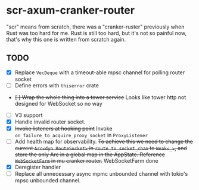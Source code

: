 # scr-axum-cranker-router

"scr" means from scratch, there was a "cranker-ruster" previously when Rust was too hard for me. Rust is still too hard,
but it's not so painful now, that's why this one is written from scratch again.

## TODO
* [x] Replace `VecDeque` with a timeout-able mpsc channel for polling router socket
* [ ] Define errors with `thiserror` crate
* ~~[ ] Wrap the whole thing into a tower service~~ Looks like tower http not designed for WebSocket so no way
* [ ] V3 support
* [x] Handle invalid router socket.
* [x] ~~Invoke listeners at hooking point~~ Invoke `on_failure_to_acquire_proxy_socket` in `ProxyListener`
* [ ] Add health map for observability. ~~To achieve this we need to change the current `Arc<dyn RouteSocket>` in 
`route_to_socket_chan` to `Weak<_>`, and store the only Arc in a global map in the AppState. Reference `WebSocketFarm`
in mu cranker router.~~ WebSocketFarm done
* [x] Deregister handler
* [ ] Replace all unnecessary async mpmc unbounded channel with tokio's mpsc unbounded channel.